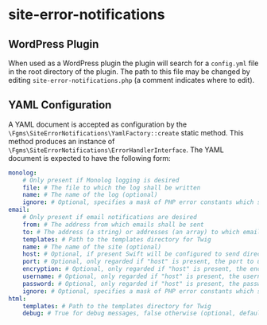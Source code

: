 # site-error-notifications

## WordPress Plugin

When used as a WordPress plugin the plugin will search for a `config.yml` file in the root directory of the plugin.  The path to this file may be changed by editing `site-error-notifications.php` (a comment indicates where to edit).

## YAML Configuration

A YAML document is accepted as configuration by the `\Fgms\SiteErrorNotifications\YamlFactory::create` static method.  This method produces an instance of `\Fgms\SiteErrorNotifications\ErrorHandlerInterface`.  The YAML document is expected to have the following form:

```YAML
monolog:
    # Only present if Monolog logging is desired
    file: # The file to which the log shall be written
    name: # The name of the log (optional)
    ignore: # Optional, specifies a mask of PHP error constants which shall be ignored (i.e. nothing shall be written to the log)
email:
    # Only present if email notifications are desired
    from: # The address from which emails shall be sent
    to: # The address (a string) or addresses (an array) to which emails shall be sent
    templates: # Path to the templates directory for Twig
    name: # The name of the site (optional)
    host: # Optional, if present Swift will be configured to send directly using this host rather than by using PHP's mail function
    port: # Optional, only regarded if "host" is present, the port to use for SMTP
    encryption: # Optional, only regarded if "host" is present, the encryption type to use for SMTP
    username: # Optional, only regarded if "host" is present, the username to use for SMTP
    password: # Optional, only regarded if "host" is present, the password to use for SMTP
    ignore: # Optional, specifies a mask of PHP error constants which shall be ignored (i.e. emails shall not be sent)
html:
    templates: # Path to the templates directory for Twig
    debug: # True for debug messages, false otherwise (optional, defaults to false)
```
